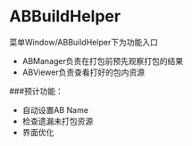 # ABBuildHelper
菜单Window/ABBuildHelper下为功能入口
- ABManager负责在打包前预先观察打包的结果
- ABViewer负责查看打好的包内资源

###预计功能：
- 自动设置AB Name
- 检查遗漏未打包资源
- 界面优化
